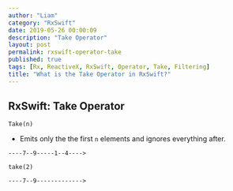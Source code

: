 ```yaml
---
author: "Liam"
category: "RxSwift"
date: 2019-05-26 00:00:09
description: "Take Operator"
layout: post
permalink: rxswift-operator-take
published: true
tags: [Rx, ReactiveX, RxSwift, Operator, Take, Filtering]
title: "What is the Take Operator in RxSwift?"
---
```


## RxSwift: Take Operator

`Take(n)`

- Emits only the the first `n` elements and ignores everything after.

```
----7--9-----1--4---->

take(2)

----7--9------------->
```
